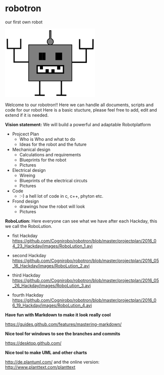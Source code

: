 # robotron
our first own robot

![Robotron Logo](Robotron_1.png)

Welcome to our robotron!!
Here we can handle all documents, scripts and code for our robot
Here is a basic stucture, please feel free to add, edit and extend if it is needed.

**Vision statement:**
We will build a powerful and adaptable Robotplatform 

* Projcect Plan
  * Who is Who and what to do
  * Ideas for the robot and the future
* Mechanical design
  * Calculations and requirements
  * Blueprints for the robot
  * Pictures
* Electrical design
  * Wireing
  * Blueprints of the electrical circuts
  * Pictures
* Code
  * :-) a hell lot of code in c, c++, phyton etc.
* Frond design 
  * drawings how the robot will look
  * Pictures 

**RoboLution:** Here everyone can see what we have after each Hackday, this we call the RoboLution.

* fist Hackday
https://github.com/Cognirobo/robotron/blob/master/projectplan/2016_04_23_Hackday/images/RoboLution_1.avi

* second Hackday
https://github.com/Cognirobo/robotron/blob/master/projectplan/2016_05_16_Hackday/images/RoboLution_2.avi

* third Hackday
https://github.com/Cognirobo/robotron/blob/master/projectplan/2016_05_26_Hackday/images/RoboLution_3.avi

* fourth Hackday
https://github.com/Cognirobo/robotron/blob/master/projectplan/2016_06_19_Hackday/images/RoboLution_4.avi

**Have fun with Markdown to make it look really cool**
  
https://guides.github.com/features/mastering-markdown/

**Nice tool for windows to see the branches and commits**

https://desktop.github.com/

**Nice tool to make UML and other charts**

http://de.plantuml.com/
and the online version:
http://www.planttext.com/planttext
  
